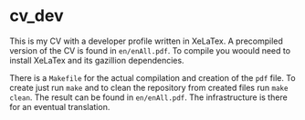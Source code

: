 # cv_dev

This is my CV with a developer profile written in XeLaTex. A precompiled
version of the CV is found in `en/enAll.pdf`. To compile you woould need to
install XeLaTex and its gazillion dependencies. 

There is a `Makefile` for the actual compilation and creation of the `pdf`
file. To create just run `make` and to clean the repository from created
files run `make clean`. The result can be found in `en/enAll.pdf`. The
infrastructure is there for an eventual translation.
